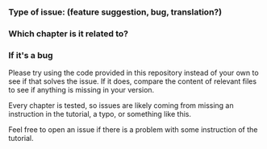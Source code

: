 ### Type of issue: (feature suggestion, bug, translation?)


### Which chapter is it related to?


### If it's a bug

Please try using the code provided in this repository instead of your own to see if that solves the issue. If it does, compare the content of relevant files to see if anything is missing in your version.

Every chapter is tested, so issues are likely coming from missing an instruction in the tutorial, a typo, or something like this.

Feel free to open an issue if there is a problem with some instruction of the tutorial.
